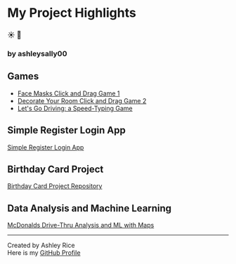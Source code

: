 # My Project Highlights   	
### :sunny:  :blue_book: 
### by ashleysally00

## Games

- [Face Masks Click and Drag Game 1](https://github.com/ashleysally00/FaceMaskGame)
- [Decorate Your Room Click and Drag Game 2](https://github.com/ashleysally00/DecoratingGame)
- [Let's Go Driving: a Speed-Typing Game](https://github.com/ashleysally00/lets-go-driving-speed-typing-game)

## Simple Register Login App

[Simple Register Login App](https://github.com/ashleysally00/simple-register-login-app)

## Birthday Card Project

[Birthday Card Project Repository](https://github.com/ashleysally00/the-birthday-card-project)

## Data Analysis and Machine Learning

[McDonalds Drive-Thru Analysis and ML with Maps](https://github.com/ashleysally00/McDonaldsDrive-ThroughAnalysisAndMachineLearningModeling)

---

Created by Ashley Rice  
Here is my [GitHub Profile](https://github.com/ashleysally00)

